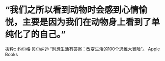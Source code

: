 # “我们之所以看到动物时会感到心情愉悦，主要是因为我们在动物身上看到了单纯化了的自己。”

抜粋:: 约尔格·贝尔纳迪  “别想生活有答案：改变生活的100个思维大冒险”。 Apple Books  
